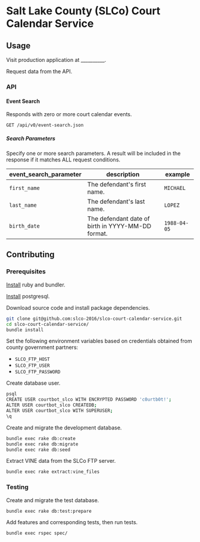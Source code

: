 # Salt Lake County (SLCo) Court Calendar Service

## Usage

Visit production application at __________.

Request data from the API.

### API

#### Event Search

Responds with zero or more court calendar events.

`GET /api/v0/event-search.json`

##### Search Parameters

Specify one or more search parameters. A result will be included in the response if it matches ALL request conditions.

event_search_parameter | description | example
--- | --- | ---
`first_name` | The defendant's first name. | `MICHAEL`
`last_name` | The defendant's last name. | `LOPEZ`
`birth_date` | The defendant date of birth in YYYY-MM-DD format. | `1988-04-05`





## Contributing

### Prerequisites

[Install](http://data-creative.info/process-documentation/2015/07/18/how-to-set-up-a-mac-development-environment.html#ruby) ruby and bundler.

[Install](http://data-creative.info/process-documentation/2015/07/18/how-to-set-up-a-mac-development-environment.html#postgresql) postgresql.

Download source code and install package dependencies.

```` sh
git clone git@github.com:slco-2016/slco-court-calendar-service.git
cd slco-court-calendar-service/
bundle install
````

Set the following environment variables based on credentials obtained from county government partners:

 + `SLCO_FTP_HOST`
 + `SLCO_FTP_USER`
 + `SLCO_FTP_PASSWORD`

Create database user.

```` sh
psql
CREATE USER courtbot_slco WITH ENCRYPTED PASSWORD 'c0urtb0t!';
ALTER USER courtbot_slco CREATEDB;
ALTER USER courtbot_slco WITH SUPERUSER;
\q
````

Create and migrate the development database.

```` sh
bundle exec rake db:create
bundle exec rake db:migrate
bundle exec rake db:seed
````

Extract VINE data from the SLCo FTP server.

```` sh
bundle exec rake extract:vine_files
````

### Testing

Create and migrate the test database.

```` sh
bundle exec rake db:test:prepare
````

Add features and corresponding tests, then run tests.

```` sh
bundle exec rspec spec/
````
